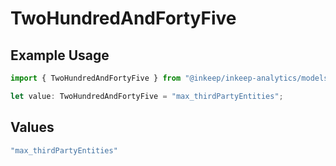 # TwoHundredAndFortyFive

## Example Usage

```typescript
import { TwoHundredAndFortyFive } from "@inkeep/inkeep-analytics/models/operations";

let value: TwoHundredAndFortyFive = "max_thirdPartyEntities";
```

## Values

```typescript
"max_thirdPartyEntities"
```